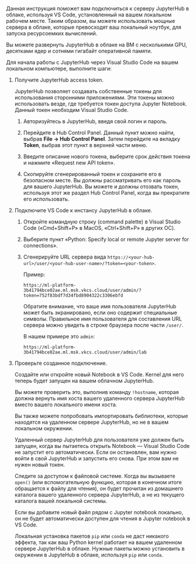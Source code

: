 Данная инструкция поможет вам подключиться к серверу JupyterHub в облаке, используя VS Code, установленный на вашем локальном рабочем месте. Таким образом, вы можете использовать мощные сервера в облаке, которые превосходят ваш локальный ноутбук, для запуска ресурсоемких вычислений.

Вы можете развернуть JupyterHub в облаке на ВМ с несколькими GPU, десятками ядер и сотнями гигабайт оперативной памяти.

Для начала работы с JupyterHub через Visual Studio Code на вашем локальном компьютере, выполните шаги:

1. Получите JupyterHub access token.

    <info>

    JupyterHub позволяет создавать собственные токены для использования сторонними приложениями. Эти токены можно использовать везде, где требуется токен доступа Jupyter Notebook. Данный токен необходим Visual Studio Code.

    </info>

    1. Авторизуйтесь в JupyterHub, введя свой логин и пароль.

    1. Перейдите в Hub Control Panel. Данный пункт можно найти, выбрав **File -> Hub Control Panel**. Затем перейдите на вкладку **Token**, выбрав этот пункт в верхней части меню.

    1. Введите описание нового токена, выберите срок действия токена и нажмите «Request new API token».

    1. Скопируйте сгенерированный токен и сохраните его в безопасном месте. Вы должны рассматривать его как пароль для вашего JupyterHub. Вы можете и должны отозвать токен, используя этот же раздел Hub Control Panel, когда вы прекратите его использовать.

1. Подключите VS Code к инстансу JupyterHub в облаке.

    1. Откройте командную строку (command palette) в Visual Studio Code («Cmd+Shift+P» в MacOS, «Ctrl+Shift+P» в других ОС).

    1. Выберите пункт «Python: Specify local or remote Jupyter server for connections».

    1. Сгенерируйте URL сервера вида `https://<your-hub-url>/user/<your-hub-user-name>/?token=<your-token>`.

        Пример:

        ```
        https://ml-platform-3b41794bce02ae.ml.msk.vkcs.cloud/user/admin/?token=752f83bdf7d34fbd8904322c3306ebfd
        ```

        <warn>

        Обратите внимание, что ваше имя пользователя JupyterHub может быть экранировано, если оно содержит специальные символы. Правильное имя пользователя для составления URL сервера можно увидеть в строке браузера после части `/user/`.

        В нашем примере это `admin`:

        ```
        https://ml-platform-3b41794bce02ae.ml.msk.vkcs.cloud/user/admin/lab
        ```

        </warn>

1. Проверьте созданное подключение.

    Создайте или откройте новый Notebook в VS Code. Kernel для него теперь будет запущен на вашем облачном JupyterHub.

    Вы можете проверить это, выполнив команду `!hostname`, которая должна вернуть имя хоста вашего удаленного сервера JupyterHub вместо вашего локального имени хоста.

    Вы также можете попробовать импортировать библиотеки, которые находятся на удаленном сервере JupyterHub, но не в вашем локальном окружении.

    <info>

    Удаленный сервер JupyterHub для пользователя уже должен быть запущен, когда вы пытаетесь открыть Notebook — Visual Studio Code не запустит его автоматически. Если он остановлен, вам нужно войти в свой JupyterHub и запустить его снова. При этом вам не нужен новый токен.

    </info>

    <warn>

    Следите за доступом к файловой системе. Когда вы вызываете `open()` (или вспомогательную функцию, которая в конечном итоге обращается к файлу для чтения), он будет прочитан из домашнего каталога вашего удаленного сервера JupyterHub, а не из текущего каталога вашей локальной системы.

    Если вы добавите новый файл рядом с Jupyter notebook локально, он не будет автоматически доступен для чтения в Jupyter notebook в VS Code.

    </warn>

    <warn>

    Локальная установка пакетов `pip` или `conda` не даст никакого эффекта, так как ваш ​​​​Python kernel работает на вашем удаленном сервере JupyterHub в облаке. Нужные пакеты можно установить в окружении в JupyteHub в облаке, используя `pip` или `conda`.

    </warn>
